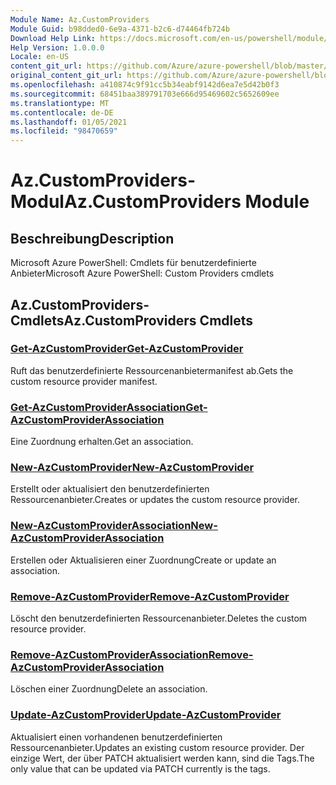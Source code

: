 ```yaml
---
Module Name: Az.CustomProviders
Module Guid: b98dded0-6e9a-4371-b2c6-d74464fb724b
Download Help Link: https://docs.microsoft.com/en-us/powershell/module/az.customproviders
Help Version: 1.0.0.0
Locale: en-US
content_git_url: https://github.com/Azure/azure-powershell/blob/master/src/CustomProviders/help/Az.CustomProviders.md
original_content_git_url: https://github.com/Azure/azure-powershell/blob/master/src/CustomProviders/help/Az.CustomProviders.md
ms.openlocfilehash: a410874c9f91cc5b34eabf9142d6ea7e5d42b0f3
ms.sourcegitcommit: 68451baa389791703e666d95469602c5652609ee
ms.translationtype: MT
ms.contentlocale: de-DE
ms.lasthandoff: 01/05/2021
ms.locfileid: "98470659"
---
```

# <span data-ttu-id="8499e-101">Az.CustomProviders-Modul</span><span class="sxs-lookup"><span data-stu-id="8499e-101">Az.CustomProviders Module</span></span>
## <span data-ttu-id="8499e-102">Beschreibung</span><span class="sxs-lookup"><span data-stu-id="8499e-102">Description</span></span>
<span data-ttu-id="8499e-103">Microsoft Azure PowerShell: Cmdlets für benutzerdefinierte Anbieter</span><span class="sxs-lookup"><span data-stu-id="8499e-103">Microsoft Azure PowerShell: Custom Providers cmdlets</span></span>

## <span data-ttu-id="8499e-104">Az.CustomProviders-Cmdlets</span><span class="sxs-lookup"><span data-stu-id="8499e-104">Az.CustomProviders Cmdlets</span></span>
### [<span data-ttu-id="8499e-105">Get-AzCustomProvider</span><span class="sxs-lookup"><span data-stu-id="8499e-105">Get-AzCustomProvider</span></span>](Get-AzCustomProvider.md)
<span data-ttu-id="8499e-106">Ruft das benutzerdefinierte Ressourcenanbietermanifest ab.</span><span class="sxs-lookup"><span data-stu-id="8499e-106">Gets the custom resource provider manifest.</span></span>

### [<span data-ttu-id="8499e-107">Get-AzCustomProviderAssociation</span><span class="sxs-lookup"><span data-stu-id="8499e-107">Get-AzCustomProviderAssociation</span></span>](Get-AzCustomProviderAssociation.md)
<span data-ttu-id="8499e-108">Eine Zuordnung erhalten.</span><span class="sxs-lookup"><span data-stu-id="8499e-108">Get an association.</span></span>

### [<span data-ttu-id="8499e-109">New-AzCustomProvider</span><span class="sxs-lookup"><span data-stu-id="8499e-109">New-AzCustomProvider</span></span>](New-AzCustomProvider.md)
<span data-ttu-id="8499e-110">Erstellt oder aktualisiert den benutzerdefinierten Ressourcenanbieter.</span><span class="sxs-lookup"><span data-stu-id="8499e-110">Creates or updates the custom resource provider.</span></span>

### [<span data-ttu-id="8499e-111">New-AzCustomProviderAssociation</span><span class="sxs-lookup"><span data-stu-id="8499e-111">New-AzCustomProviderAssociation</span></span>](New-AzCustomProviderAssociation.md)
<span data-ttu-id="8499e-112">Erstellen oder Aktualisieren einer Zuordnung</span><span class="sxs-lookup"><span data-stu-id="8499e-112">Create or update an association.</span></span>

### [<span data-ttu-id="8499e-113">Remove-AzCustomProvider</span><span class="sxs-lookup"><span data-stu-id="8499e-113">Remove-AzCustomProvider</span></span>](Remove-AzCustomProvider.md)
<span data-ttu-id="8499e-114">Löscht den benutzerdefinierten Ressourcenanbieter.</span><span class="sxs-lookup"><span data-stu-id="8499e-114">Deletes the custom resource provider.</span></span>

### [<span data-ttu-id="8499e-115">Remove-AzCustomProviderAssociation</span><span class="sxs-lookup"><span data-stu-id="8499e-115">Remove-AzCustomProviderAssociation</span></span>](Remove-AzCustomProviderAssociation.md)
<span data-ttu-id="8499e-116">Löschen einer Zuordnung</span><span class="sxs-lookup"><span data-stu-id="8499e-116">Delete an association.</span></span>

### [<span data-ttu-id="8499e-117">Update-AzCustomProvider</span><span class="sxs-lookup"><span data-stu-id="8499e-117">Update-AzCustomProvider</span></span>](Update-AzCustomProvider.md)
<span data-ttu-id="8499e-118">Aktualisiert einen vorhandenen benutzerdefinierten Ressourcenanbieter.</span><span class="sxs-lookup"><span data-stu-id="8499e-118">Updates an existing custom resource provider.</span></span>
<span data-ttu-id="8499e-119">Der einzige Wert, der über PATCH aktualisiert werden kann, sind die Tags.</span><span class="sxs-lookup"><span data-stu-id="8499e-119">The only value that can be updated via PATCH currently is the tags.</span></span>

